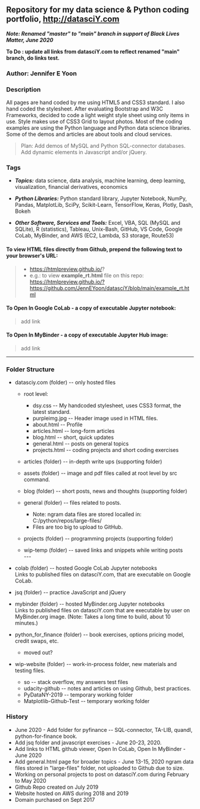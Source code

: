 ## Repository for my data science & Python coding portfolio, http://datasciY.com  

***Note: Renamed "master" to "main" branch in support of Black Lives Matter, June 2020***

**To Do : update all links from datasciY.com to reflect renamed "main" branch, do links test.**  

### Author: Jennifer E Yoon  

### Description  

All pages are hand coded by me using HTML5 and CSS3 standard.  I also hand coded the stylesheet.  After evaluating Bootstrap and W3C  Frameworks, decided to code a light weight style sheet using only items in use.  Style makes use of CSS3 Grid to layout photos.  Most of the coding examples are using the Python language and Python data science libraries.  Some of the demos and articles are about tools and cloud services.  

>Plan:  Add demos of MySQL and Python SQL-connector databases.  
>       Add dynamic elements in Javascript and/or jQuery.  


### Tags  
  
 * ***Topics:*** data science, data analysis, machine learning, deep learning, visualization, financial derivatives, economics

 * ***Python Libraries:*** Python standard library, Jupyter Notebook, NumPy, Pandas, MatplotLib, SciPy, Scikit-Learn, TensorFlow, Keras, Plotly, Dash, Bokeh 
 
 * ***Other Software, Services and Tools:*** Excel, VBA, SQL (MySQL and SQLite), R (statistics), Tableau, Unix-Bash, GitHub, VS Code, Google CoLab, MyBinder, and AWS (EC2, Lambda, S3 storage, Route53)

#### To view HTML files directly from Github, prepend the following text to your browser's URL:  
>  - https://htmlpreview.github.io/?   
>  - e.g.: to view **example_rt.html** file on this repo:  
>    https://htmlpreview.github.io/?https://github.com/JennEYoon/datasciY/blob/main/example_rt.html

#### To Open In Google CoLab - a copy of executable Jupyter notebook:  
>  add link  

#### To Open In MyBinder - a copy of executable Jupyter Hub image:  
>  add link  

---   

### Folder Structure  

 * datasciy.com (folder) -- only hosted files
   * root level:
     - dsy.css -- My handcoded stylesheet, uses CSS3 format, the latest standard.
     - purpleimg.jpg -- Header image used in HTML files.
     - about.html -- Profile  
     - articles.html -- long-form articles  
     - blog.html -- short, quick updates  
     - general.html -- posts on general topics
     - projects.html -- coding projects and short coding exercises 

   * articles (folder) -- in-depth write ups (supporting folder)  
   * assets (folder) -- image and pdf files called at root level by src command.
   * blog (folder) -- short posts, news and thoughts (supporting folder)  
   * general (folder) -- files related to posts. 
      - Note: ngram data files are stored localled in:   
        C:/python/repos/large-files/   
      - Files are too big to upload to GitHub.  
   * projects (folder) -- programming projects (supporting folder)  
   * wip-temp (folder) -- saved links and snippets while writing posts    
   \-\-\-     
   
 * colab (folder) -- hosted Google CoLab Jupyter notebooks  
   Links to published files on datasciY.com, that are executable on Google CoLab.  
     
 * jsq (folder) -- practice JavaScript and jQuery    
 
 * mybinder (folder) -- hosted MyBinder.org Jupyter notebooks    
   Links to published files on datasciY.com that are executable by user on MyBinder.org image. (Note: Takes a long time to build, about 10 minutes.)
 
 * python_for_finance (folder) -- book exercises, options pricing model, credit swaps, etc.    
    - moved out?  
    
 * wip-website (folder) -- work-in-process folder, new materials and testing files.  
   * so -- stack overflow, my answers test files
   * udacity-github -- notes and articles on using Github, best practices.  
   * PyDataNY-2019 -- temporary working folder  
   * Matplotlib-Github-Test -- temporary working folder  

   
### History  
  * June 2020 - Add folder for pyfinance -- SQL-connector, TA-LIB, quandl, python-for-finance book.  
  * Add jsq folder and javascript exercises - June 20-23, 2020.  
  * Add links to HTML github viewer, Open In CoLab, Open In MyBinder - June 2020  
  * Add general.html page for broader topics - June 13-15, 2020 
    ngram data files stored in "large-files" folder, not uploaded to Github due to size.   
  * Working on personal projects to post on datasciY.com during February to May 2020  
  * Github Repo created on July 2019
  * Website hosted on AWS during 2018 and 2019
  * Domain purchased on Sept 2017  
